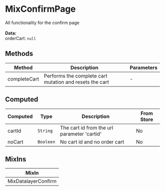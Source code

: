 # MixConfirmPage

All functionality for the confirm page<br><br> **Data:**<br> orderCart: `null`<br>

## Methods

<!-- @vuese:MixConfirmPage:methods:start -->
|Method|Description|Parameters|
|---|---|---|
|completeCart|Performs the complete cart mutation and resets the cart|-|

<!-- @vuese:MixConfirmPage:methods:end -->


## Computed

<!-- @vuese:MixConfirmPage:computed:start -->
|Computed|Type|Description|From Store|
|---|---|---|---|
|cartId|`String`|The cart id from the url parameter 'cartid'|No|
|noCart|`Booleen`|No cart id and no order cart|No|

<!-- @vuese:MixConfirmPage:computed:end -->


## MixIns

<!-- @vuese:MixConfirmPage:mixIns:start -->
|MixIn|
|---|
|MixDatalayerConfirm|

<!-- @vuese:MixConfirmPage:mixIns:end -->


